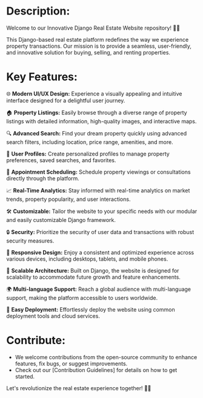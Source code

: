 # Description:

Welcome to our Innovative Django Real Estate Website repository! 🏡✨

This Django-based real estate platform redefines the way we experience property transactions. Our mission is to provide a seamless, user-friendly, and innovative solution for buying, selling, and renting properties.

# Key Features:

🌐 **Modern UI/UX Design:** Experience a visually appealing and intuitive interface designed for a delightful user journey.

🏠 **Property Listings:** Easily browse through a diverse range of property listings with detailed information, high-quality images, and interactive maps.

🔍 **Advanced Search:** Find your dream property quickly using advanced search filters, including location, price range, amenities, and more.

🏢 **User Profiles:** Create personalized profiles to manage property preferences, saved searches, and favorites.

📅 **Appointment Scheduling:** Schedule property viewings or consultations directly through the platform.

📈 **Real-Time Analytics:** Stay informed with real-time analytics on market trends, property popularity, and user interactions.

🛠️ **Customizable:** Tailor the website to your specific needs with our modular and easily customizable Django framework.

🔒 **Security:** Prioritize the security of user data and transactions with robust security measures.

📱 **Responsive Design:** Enjoy a consistent and optimized experience across various devices, including desktops, tablets, and mobile phones.

🚀 **Scalable Architecture:** Built on Django, the website is designed for scalability to accommodate future growth and feature enhancements.

🌍 **Multi-language Support:** Reach a global audience with multi-language support, making the platform accessible to users worldwide.

🔧 **Easy Deployment:** Effortlessly deploy the website using common deployment tools and cloud services.

# Contribute:
- We welcome contributions from the open-source community to enhance features, fix bugs, or suggest improvements.
- Check out our [Contribution Guidelines] for details on how to get started.

Let's revolutionize the real estate experience together! 🚀🏡
